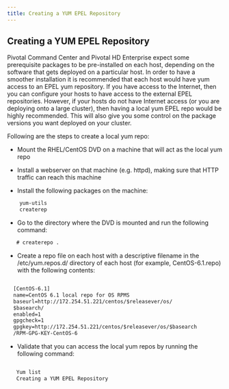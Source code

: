 ```yaml
---
title: Creating a YUM EPEL Repository 
---
```


Creating a YUM EPEL Repository
------------------------------

Pivotal Command Center and Pivotal HD Enterprise expect some prerequisite
packages to be pre-installed on each host, depending on the software that gets
deployed on a particular host. In order to have a smoother installation it is
recommended that each host would have yum access to an EPEL yum repository. If
you have access to the Internet, then you can configure your hosts to have access to
the external EPEL repositories. However, if your hosts do not have Internet access (or
you are deploying onto a large cluster), then having a local yum EPEL repo would be
highly recommended. This will also give you some control on the package versions
you want deployed on your cluster.

Following are the steps to create a local yum repo:

* Mount the RHEL/CentOS DVD on a machine that will act as the local yum repo

* Install a webserver on that machine (e.g. httpd), making sure that HTTP traffic can
  reach this machine

*  Install the following packages on the machine:

```xml
    yum-utils
    createrep
```
*  Go to the directory where the DVD is mounted and run the following command:

```xml
   # createrepo .
```

* Create a repo file on each host with a descriptive filename in the
  /etc/yum.repos.d/ directory of each host (for example, CentOS-6.1.repo)
  with the following contents:

```xml

  [CentOS-6.1]
  name=CentOS 6.1 local repo for OS RPMS
  baseurl=http://172.254.51.221/centos/$releasever/os/
  $basearch/
  enabled=1
  gpgcheck=1
  gpgkey=http://172.254.51.221/centos/$releasever/os/$basearch
  /RPM-GPG-KEY-CentOS-6

```
* Validate that you can access the local yum repos by running the following
      command:

```xml

   Yum list
   Creating a YUM EPEL Repository

```
